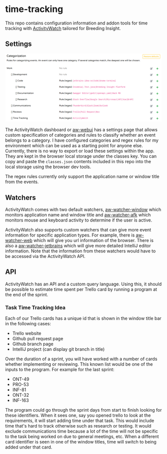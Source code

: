 # time-tracking
This repo contains configuration information and addon tools for time tracking with [ActivityWatch](https://activitywatch.net/) tailored for Breeding Insight.

## Settings

![Settings](images/categorization.jpg?raw=true)

The ActivityWatch dashboard or [aw-webui](https://github.com/ActivityWatch/aw-webui) has a settings page that allows custom specification of categories and rules to classify whether an event belongs to a category. I have configured categories and regex rules for my environment which can be used as a starting point for anyone else. Currently, there is no way to export or load these settings within the app. They are kept in the browser local storage under the classes key. You can copy and paste the `classes.json` contents included in this repo into the local storage using the browser dev tools.

The regex rules currently only support the application name or window title from the events. 

## Watchers

ActivityWatch comes with two default watchers, [aw-watcher-window](https://github.com/ActivityWatch/aw-watcher-window) which monitors application name and window title and [aw-watcher-afk](https://github.com/ActivityWatch/aw-watcher-afk) which monitors mouse and keyboard activity to determine if the user is active.

ActivityWatch also supports custom watchers that can give more event information for specific application types. For example, there is [aw-watcher-web](https://github.com/ActivityWatch/aw-watcher-web) which will give you url information of the browser. There is also a [aw-watcher-jetbrains](https://github.com/OlivierMary/aw-watcher-jetbrains) which will give more detailed IntelliJ editor information. Note that the information from these watchers would have to be accessed via the ActivityWatch API.

## API

ActivityWatch has an API and a custom query language. Using this, it should be possible to estimate time spent per Trello card by running a program at the end of the sprint.

### Task Time Tracking Idea

Each of our Trello cards has a unique id that is shown in the window title bar in the following cases:

- Trello website
- Github pull request page
- Github branch page
- IntelliJ project (can display git branch in title)

Over the duration of a sprint, you will have worked with a number of cards whether implementing or reviewing. This known list would be one of the inputs to the program. For example for the last sprint:

- ONT-49
- PRO-53
- INF-81
- ONT-32
- INF-163

The program could go through the sprint days from start to finish looking for these identifiers. When it sees one, say you opened trello to look at the requirements, it will start adding time under that task. This would include time that's hard to track otherwise such as research or testing. It would exclude communications time because a lot of the time will not be specific to the task being worked on due to general meetings, etc. When a different card identifier is seen in one of the window titles, time will switch to being added under that card. 
